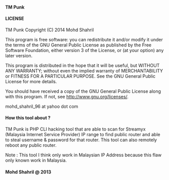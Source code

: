 #### TM Punk

#### LICENSE

TM Punk
Copyright (C) 2014 Mohd Shahril

This program is free software: you can redistribute it and/or modify
it under the terms of the GNU General Public License as published by
the Free Software Foundation, either version 3 of the License, or
(at your option) any later version.

This program is distributed in the hope that it will be useful,
but WITHOUT ANY WARRANTY; without even the implied warranty of
MERCHANTABILITY or FITNESS FOR A PARTICULAR PURPOSE. See the
GNU General Public License for more details.

You should have received a copy of the GNU General Public License
along with this program. If not, see http://www.gnu.org/licenses/.

mohd_shahril_96 at yahoo dot com

#### How this tool about ?

TM Punk is PHP CLI hacking tool that are able to scan for Streamyx (Malaysia Internet Service Provider) IP range to find public router and able to steal username & password for that router. This tool can also remotely reboot any public router.

Note : This tool I think only work in Malaysian IP Address because this flaw only known work in Malaysia.

#### Mohd Shahril @ 2013 
